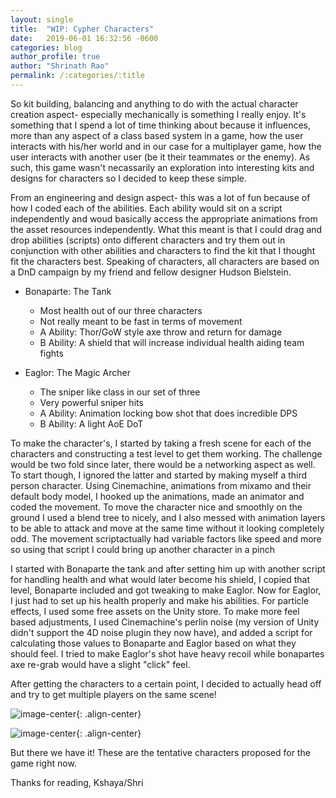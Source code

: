 ```yaml
---
layout: single 
title:  "WIP: Cypher Characters"
date:   2019-06-01 16:32:56 -0600
categories: blog
author_profile: true
author: "Shrinath Rao"
permalink: /:categories/:title
---
```


So kit building, balancing and anything to do with the actual character creation aspect- especially mechanically is something I really enjoy. It's something that I spend a lot of time thinking about because it influences, more than any aspect of a class based system in a game, how the user interacts with his/her world and in our case for a multiplayer game, how the user interacts with another user (be it their teammates or the enemy). As such, this game wasn't necassarily an exploration into interesting kits and designs for characters so I decided to keep these simple.

From an engineering and design aspect- this was a lot of fun because of how I coded each of the abilities. Each ability would sit on a script independently and woud basically access the appropriate animations from the asset resources independently. What this meant is that I could drag and drop abilities (scripts) onto different characters and try them out in conjunction with other abilities and characters to find the kit that I thought fit the characters best. Speaking of characters, all characters are based on a DnD campaign by my friend and fellow designer Hudson Bielstein. 

* Bonaparte: The Tank
	* Most health out of our three characters
	* Not really meant to be fast in terms of movement
	* A Ability: Thor/GoW style axe throw and return for damage
	* B Ability: A shield that will increase individual health aiding team fights

* Eaglor: The Magic Archer
	* The sniper like class in our set of three
	* Very powerful sniper hits
	* A Ability: Animation locking bow shot that does incredible DPS
	* B Ability: A light AoE DoT

To make the character's, I started by taking a fresh scene for each of the characters and constructing a test level to get them working. The challenge would be two fold since later, there would be a networking aspect as well. To start though, I ignored the latter and started by making myself a third person character. Using Cinemachine, animations from mixamo and their default body model, I hooked up the animations, made an animator and coded the movement. To move the character nice and smoothly on the ground I used a blend tree to nicely, and I also messed with animation layers to be able to attack and move at the same time without it looking completely odd. The movement scriptactually had variable factors like speed and more so using that script I could bring up another character in a pinch

I started with Bonaparte the tank and after setting him up with another script for handling health and what would later become his shield, I copied that level, Bonaparte included and got tweaking to make Eaglor. Now for Eaglor, I just had to set up his health properly and make his abilities. For particle effects, I used some free assets on the Unity store. To make more feel based adjustments, I used Cinemachine's perlin noise (my version of Unity didn't support the 4D noise plugin they now have), and added a script for calculating those values to Bonaparte and Eaglor based on what they should feel. I tried to make Eaglor's shot have heavy recoil while bonapartes axe re-grab would have a slight "click" feel.

After getting the characters to a certain point, I decided to actually head off and try to get multiple players on the same scene!


![image-center](../_img/WIPCharacter/BonaparteAbilites.gif){: .align-center}


![image-center](../_img/WIPCharacter/EaglorAbilities.gif){: .align-center}

But there we have it! These are the tentative characters proposed for the game right now.

Thanks for reading,
Kshaya/Shri
